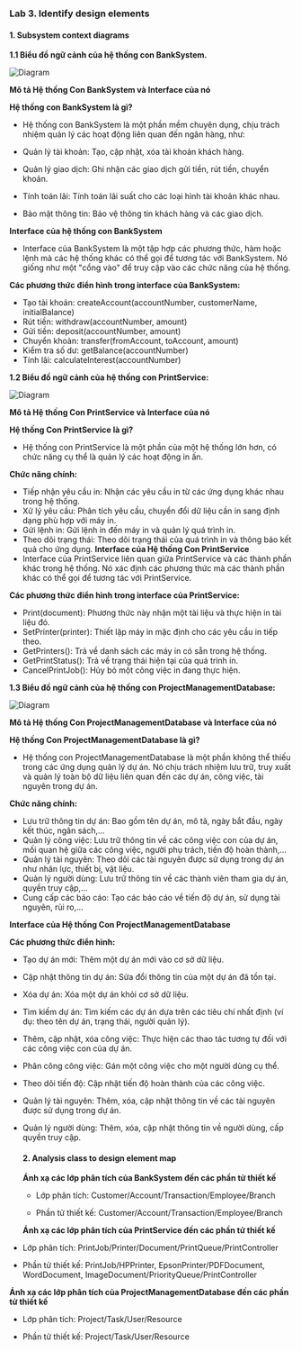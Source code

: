### Lab 3. Identify design elements
#### 1. Subsystem context diagrams
**1.1  Biểu đồ ngữ cảnh của hệ thống con BankSystem.**

![Diagram](https://www.planttext.com/api/plantuml/png/P9112eCm44NtEKMM2bNQRH2HTkMkq1EaCTAWJa8oGdEsBdgaNg49Oj5qDJFC-_D_ydcz6uVSuZoDn8IgX38Sa5wvjteSBnemLcbfLObbgEiTsPuv33VlK4w1KO3Izbp8XDf1RhwxfJTMFtr09Q127rt5GufXdQEgXLxRYQFIGCX_hABU9c3Kpa3DGcKvsOOh0hebEscqKvZnrPNz_0yql4D7cAKPSfASN3MKqMDPdj9r8byfGXe9NVZrBm000F__0m00)

**Mô tả Hệ thống Con BankSystem và Interface của nó**

**Hệ thống con BankSystem là gì?**

- Hệ thống con BankSystem là một phần mềm chuyên dụng, chịu trách nhiệm quản lý các hoạt động liên quan đến ngân hàng, như:

- Quản lý tài khoản: Tạo, cập nhật, xóa tài khoản khách hàng.
- Quản lý giao dịch: Ghi nhận các giao dịch gửi tiền, rút tiền, chuyển khoản.
- Tính toán lãi: Tính toán lãi suất cho các loại hình tài khoản khác nhau.
- Bảo mật thông tin: Bảo vệ thông tin khách hàng và các giao dịch.

**Interface của hệ thống con BankSystem**

- Interface của BankSystem là một tập hợp các phương thức, hàm hoặc lệnh mà các hệ thống khác có thể gọi để tương tác với BankSystem. Nó giống như một "cổng vào" để truy cập vào các chức năng của hệ thống.

**Các phương thức điển hình trong interface của BankSystem:**

- Tạo tài khoản: createAccount(accountNumber, customerName, initialBalance)
- Rút tiền: withdraw(accountNumber, amount)
- Gửi tiền: deposit(accountNumber, amount)
- Chuyển khoản: transfer(fromAccount, toAccount, amount)
- Kiểm tra số dư: getBalance(accountNumber)
- Tính lãi: calculateInterest(accountNumber)

 **1.2 Biểu đồ ngữ cảnh của hệ thống con PrintService:**

  ![Diagram](https://www.planttext.com/api/plantuml/png/R91D2eCm48NtESKiMsWl82A2tRWBv0IffX0m6PcCfJbR5prIhz34gb3gQdxUl6-6UJzVTM1DFBb1Z2dQpexQCqYodXlqJ3WCXa07aCtFH3kFA4DtsvcijrBz8rGCRDniLr2M4APh-BP6maU4gXB6i-K85-mcb_Ardks6Mdz3SfejUY5a0-SgBogIFSdGhwRKozAc7FJAApRo2HWNQh63FuhCI93jagNUkQGslayl-m000F__0m00)

  **Mô tả Hệ thống Con PrintService và Interface của nó**
  
**Hệ thống Con PrintService là gì?**
- Hệ thống con PrintService là một phần của một hệ thống lớn hơn, có chức năng cụ thể là quản lý các hoạt động in ấn. 

**Chức năng chính:**

- Tiếp nhận yêu cầu in: Nhận các yêu cầu in từ các ứng dụng khác nhau trong hệ thống.
- Xử lý yêu cầu: Phân tích yêu cầu, chuyển đổi dữ liệu cần in sang định dạng phù hợp với máy in.
- Gửi lệnh in: Gửi lệnh in đến máy in và quản lý quá trình in.
- Theo dõi trạng thái: Theo dõi trạng thái của quá trình in và thông báo kết quả cho ứng dụng.
**Interface của Hệ thống Con PrintService**
- Interface của PrintService liên quan giữa PrintService và các thành phần khác trong hệ thống. Nó xác định các phương thức mà các thành phần khác có thể gọi để tương tác với PrintService.

**Các phương thức điển hình trong interface của PrintService:**

- Print(document): Phương thức này nhận một tài liệu và thực hiện in tài liệu đó.
- SetPrinter(printer): Thiết lập máy in mặc định cho các yêu cầu in tiếp theo.
- GetPrinters(): Trả về danh sách các máy in có sẵn trong hệ thống.
- GetPrintStatus(): Trả về trạng thái hiện tại của quá trình in.
- CancelPrintJob(): Hủy bỏ một công việc in đang thực hiện.
  

**1.3 Biểu đồ ngữ cảnh của hệ thống con ProjectManagementDatabase:**

   ![Diagram](https://www.planttext.com/api/plantuml/png/Z951QiD034NtSmej6sWkO8m999j03LwaPAqu8ftMdZ4ZXTPdwo97oXKgEHwQKYXTZRxqz2Knry_BYWMJdFlE3VhwrWyO19eKNwcL6WEUgASWwnWanQwZ1CZGrEiV-FONlq710p8PlMtgpT_kzxJ2K9R0vmEFBDJ3aEB725Nb5FGovkuiTyXlENvcIZckVKSiCP0p0fRBwZi51Hnfe71aYC4vFGUqR7iMq2P28PjgK-3Tomk8Eh2pkd5tsBpBNY6RmWyuPugyvkEjkO0dpr8QL2tSP6HEyobPJ_jdCHsMnV-lMMcWt_a5003__mC0)


**Mô tả Hệ thống Con ProjectManagementDatabase và Interface của nó**

**Hệ thống Con ProjectManagementDatabase là gì?**

- Hệ thống con ProjectManagementDatabase là một phần không thể thiếu trong các ứng dụng quản lý dự án. Nó chịu trách nhiệm lưu trữ, truy xuất và quản lý toàn bộ dữ liệu liên quan đến các dự án, công việc, tài nguyên trong dự án.

**Chức năng chính:**

- Lưu trữ thông tin dự án: Bao gồm tên dự án, mô tả, ngày bắt đầu, ngày kết thúc, ngân sách,...
- Quản lý công việc: Lưu trữ thông tin về các công việc con của dự án, mối quan hệ giữa các công việc, người phụ trách, tiến độ hoàn thành,...
- Quản lý tài nguyên: Theo dõi các tài nguyên được sử dụng trong dự án như nhân lực, thiết bị, vật liệu.
- Quản lý người dùng: Lưu trữ thông tin về các thành viên tham gia dự án, quyền truy cập,...
- Cung cấp các báo cáo: Tạo các báo cáo về tiến độ dự án, sử dụng tài nguyên, rủi ro,...
  
**Interface của Hệ thống Con ProjectManagementDatabase**

**Các phương thức điển hình:**

- Tạo dự án mới: Thêm một dự án mới vào cơ sở dữ liệu.
- Cập nhật thông tin dự án: Sửa đổi thông tin của một dự án đã tồn tại.
- Xóa dự án: Xóa một dự án khỏi cơ sở dữ liệu.
- Tìm kiếm dự án: Tìm kiếm các dự án dựa trên các tiêu chí nhất định (ví dụ: theo tên dự án, trạng thái, người quản lý).
- Thêm, cập nhật, xóa công việc: Thực hiện các thao tác tương tự đối với các công việc con của dự án.
- Phân công công việc: Gán một công việc cho một người dùng cụ thể.
- Theo dõi tiến độ: Cập nhật tiến độ hoàn thành của các công việc.
- Quản lý tài nguyên: Thêm, xóa, cập nhật thông tin về các tài nguyên được sử dụng trong dự án.
- Quản lý người dùng: Thêm, xóa, cập nhật thông tin về người dùng, cấp quyền truy cập.

  #### **2. Analysis class to design element map**
  **Ánh xạ các lớp phân tích của BankSystem đến các phần tử thiết kế**
  
  - Lớp phân tích: Customer/Account/Transaction/Employee/Branch
 
  - Phần tử thiết kế: Customer/Account/Transaction/Employee/Branch

  **Ánh xạ các lớp phân tích của PrintService đến các phần tử thiết kế**

 - Lớp phân tích: PrintJob/Printer/Document/PrintQueue/PrintController
  
 - Phần tử thiết kế: PrintJob/HPPrinter, EpsonPrinter/PDFDocument, WordDocument, ImageDocument/PriorityQueue/PrintController

**Ánh xạ các lớp phân tích của ProjectManagementDatabase đến các phần tử thiết kế**

- Lớp phân tích: Project/Task/User/Resource

- Phần tử thiết kế: Project/Task/User/Resource
           
   
